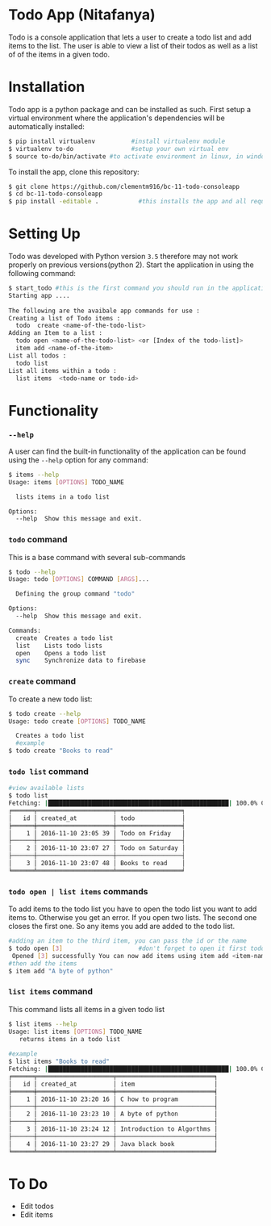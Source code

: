 # Todo App (Nitafanya)
Todo is a console application that lets a user to create a todo list and add items to the list. The user is able to view a list of their todos as well as a list of of the items in a given todo.


# Installation
Todo app is a python package and can be installed as such. First setup a virtual environment where the application's dependencies will be automatically installed:
```sh
$ pip install virtualenv          #install virtualenv module
$ virtualenv to-do                #setup your own virtual env
$ source to-do/bin/activate #to activate environment in linux, in windows run to-do/scripts/activate
```
To install the app, clone this repository: 
```sh
$ git clone https://github.com/clementm916/bc-11-todo-consoleapp
$ cd bc-11-todo-consoleapp
$ pip install -editable .           #this installs the app and all required modules
```

# Setting Up
Todo was developed with Python version `3.5`  therefore may not work properly on previous versions(python 2). Start the application in   using the following command:
```sh
$ start_todo #this is the first command you should run in the application 
Starting app ....                        
                        
The following are the avaibale app commands for use :
Creating a list of Todo items : 
  todo  create <name-of-the-todo-list>
Adding an Item to a list : 
  todo open <name-of-the-todo-list> <or [Index of the todo-list]>
  item add <name-of-the-item> 
List all todos : 
  todo list 
List all items within a todo : 
  list items  <todo-name or todo-id>

```

# Functionality
### `--help` 
A user can find the built-in functionality of the application can be found using the `--help` option for any command:
```sh
$ items --help
Usage: items [OPTIONS] TODO_NAME

  lists items in a todo list

Options:
  --help  Show this message and exit.
```



### `todo` command
This is a base command with several sub-commands
```sh
$ todo --help
Usage: todo [OPTIONS] COMMAND [ARGS]...

  Defining the group command "todo"

Options:
  --help  Show this message and exit.

Commands:
  create  Creates a todo list
  list    Lists todo lists
  open    Opens a todo list
  sync    Synchronize data to firebase
```


### `create` command
To create a new todo list:
```sh
$ todo create --help
Usage: todo create [OPTIONS] TODO_NAME

  Creates a todo list
  #example
$ todo create "Books to read"

```

### `todo list` command
```sh
#view available lists
$ todo list
Fetching: |██████████████████████████████████████████████████| 100.0% Complete
╒══════╤═════════════════════╤══════════════════╕
│   id │ created_at          │ todo             │
╞══════╪═════════════════════╪══════════════════╡
│    1 │ 2016-11-10 23:05 39 │ Todo on Friday   │
├──────┼─────────────────────┼──────────────────┤
│    2 │ 2016-11-10 23:07 27 │ Todo on Saturday │
├──────┼─────────────────────┼──────────────────┤
│    3 │ 2016-11-10 23:07 48 │ Books to read    │
╘══════╧═════════════════════╧══════════════════╛
```

### `todo open | list items` commands
To add items to the todo list you have to open the todo list you want to add items to. Otherwise you get an error. If you open two lists. The second one closes the first one. So any items you add are added to the todo list.
```sh
#adding an item to the third item, you can pass the id or the name
$ todo open [3]                     #don't forget to open it first todo open "Books to read " would work in a similar way.
 Opened [3] successfully You can now add items using item add <item-name>
#then add the items
$ item add "A byte of python"
```
### `list items` command
This command lists all items in a given todo list
```sh
$ list items --help
Usage: list items [OPTIONS] TODO_NAME
   returns items in a todo list
 
#example
$ list items "Books to read"
Fetching: |██████████████████████████████████████████████████| 100.0% Complete
╒══════╤═════════════════════╤═══════════════════════════╕
│   id │ created_at          │ item                      │
╞══════╪═════════════════════╪═══════════════════════════╡
│    1 │ 2016-11-10 23:20 16 │ C how to program          │
├──────┼─────────────────────┼───────────────────────────┤
│    2 │ 2016-11-10 23:23 10 │ A byte of python          │
├──────┼─────────────────────┼───────────────────────────┤
│    3 │ 2016-11-10 23:24 12 │ Introduction to Algorthms │
├──────┼─────────────────────┼───────────────────────────┤
│    4 │ 2016-11-10 23:27 29 │ Java black book           │
╘══════╧═════════════════════╧═══════════════════════════╛


```

# To Do

  * Edit todos
  * Edit items
